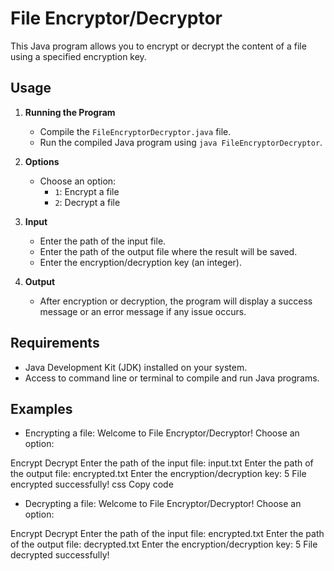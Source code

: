# File Encryptor/Decryptor

This Java program allows you to encrypt or decrypt the content of a file using a specified encryption key.

## Usage

1. **Running the Program**
   - Compile the `FileEncryptorDecryptor.java` file.
   - Run the compiled Java program using `java FileEncryptorDecryptor`.

2. **Options**
   - Choose an option:
     - `1`: Encrypt a file
     - `2`: Decrypt a file

3. **Input**
   - Enter the path of the input file.
   - Enter the path of the output file where the result will be saved.
   - Enter the encryption/decryption key (an integer).

4. **Output**
   - After encryption or decryption, the program will display a success message or an error message if any issue occurs.

## Requirements

- Java Development Kit (JDK) installed on your system.
- Access to command line or terminal to compile and run Java programs.

## Examples

- Encrypting a file:
Welcome to File Encryptor/Decryptor!
Choose an option:

Encrypt
Decrypt
Enter the path of the input file:
input.txt
Enter the path of the output file:
encrypted.txt
Enter the encryption/decryption key:
5
File encrypted successfully!
css
Copy code

- Decrypting a file:
Welcome to File Encryptor/Decryptor!
Choose an option:

Encrypt
Decrypt
Enter the path of the input file:
encrypted.txt
Enter the path of the output file:
decrypted.txt
Enter the encryption/decryption key:
5
File decrypted successfully!

